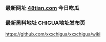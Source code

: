 ### 最新网址 [48tian.com](http://www.48tian.com/?chigua) 今日吃瓜
### 最新黑料地址 CHIGUA地址发布页

https://github.com/xxxchigua/xxxchigua/wiki
